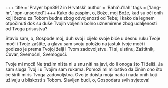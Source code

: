 +++
title = 'Prayer bpn3912 in Hrvatski'
author = 'Bahá'u'lláh'
tags = ['lang-hr', 'bpn-unsorted']
+++
Kako da zaspim, o, Bože, moj Bože, kad su oči onih koji čeznu za Tobom budne zbog odvojenosti od Tebe; i kako da legnem otpočinuti dok su duše Tvojih voljenih bolno uznemirene zbog udaljenosti od Tvoga prisustva?

Stavio sam, o, Gospode moj, duh svoj i cijelo svoje biće u desnu ruku Tvoje moći i Tvoje zaštite, a glavu sam svoju položio na jastuk tvoje moći i podizao je prema Tvojoj želji I Tvom zadovoljstvu. Ti si, uistinu, Zaštitnik, Čuvar, Svemoćni, Svemogući.

Tvoje mi moći! Ne tražim ništa ni u snu niti na javi, do li onoga što Ti želiš. Ja sam sluga Tvoj i u Tvojim sam rukama. Pomozi mi milostivo da činim ono što će širiti miris Tvoga zadovoljstva. Ovo je doista moja nada i nada onih koji uživaju u bliskosti s Tobom. Slavljen budi, o, Gospodaru svih svjetova!
